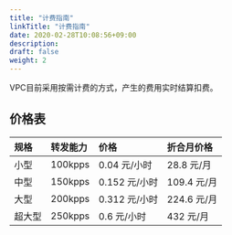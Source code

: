 ```yaml
---
title: "计费指南"
linkTitle: "计费指南"
date: 2020-02-28T10:08:56+09:00
description:
draft: false
weight: 2
---
```




VPC目前采用按需计费的方式，产生的费用实时结算扣费。

## 价格表

|规格    |转发能力    |价格   |折合月价格    |
|:----|:----|:----|:----|
|小型   |100kpps    |0.04 元/小时 |28.8 元/月   |
|中型   |150kpps    |0.152 元/小时 |109.4 元/月    |
|大型   |200kpps    |0.312 元/小时 |224.6 元/月    |
|超大型   |250kpps    |0.6 元/小时 |432 元/月    |
